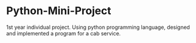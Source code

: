 # Python-Mini-Project
1st year individual project.
Using python programming language, designed and implemented a program for a cab service.
